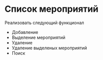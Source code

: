 # Список мероприятий
Реализовать следующий функционал
  - Добавление
  - Выделение мероприятий
  - Удаление
  - Удаление выделеных мероприятий
  - Поиск


